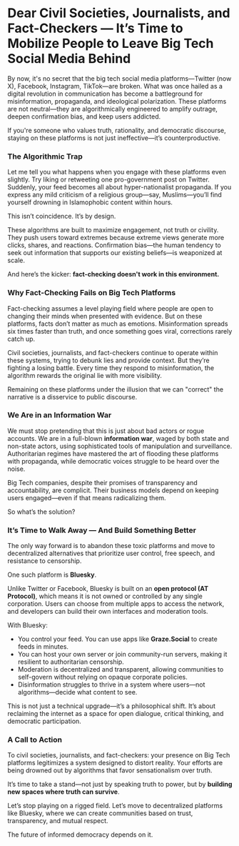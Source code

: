 # Dear Civil Societies, Journalists, and Fact-Checkers — It’s Time to Mobilize People to Leave Big Tech Social Media Behind

By now, it's no secret that the big tech social media platforms—Twitter (now X), Facebook, Instagram, TikTok—are broken. What was once hailed as a digital revolution in communication has become a battleground for misinformation, propaganda, and ideological polarization. These platforms are not neutral—they are algorithmically engineered to amplify outrage, deepen confirmation bias, and keep users addicted.

If you're someone who values truth, rationality, and democratic discourse, staying on these platforms is not just ineffective—it’s counterproductive.

### The Algorithmic Trap

Let me tell you what happens when you engage with these platforms even slightly. Try liking or retweeting one pro-government post on Twitter. Suddenly, your feed becomes all about hyper-nationalist propaganda. If you express any mild criticism of a religious group—say, Muslims—you’ll find yourself drowning in Islamophobic content within hours.

This isn’t coincidence. It’s by design.

These algorithms are built to maximize engagement, not truth or civility. They push users toward extremes because extreme views generate more clicks, shares, and reactions. Confirmation bias—the human tendency to seek out information that supports our existing beliefs—is weaponized at scale.

And here’s the kicker: **fact-checking doesn't work in this environment.**

### Why Fact-Checking Fails on Big Tech Platforms

Fact-checking assumes a level playing field where people are open to changing their minds when presented with evidence. But on these platforms, facts don’t matter as much as emotions. Misinformation spreads six times faster than truth, and once something goes viral, corrections rarely catch up.

Civil societies, journalists, and fact-checkers continue to operate within these systems, trying to debunk lies and provide context. But they’re fighting a losing battle. Every time they respond to misinformation, the algorithm rewards the original lie with more visibility.

Remaining on these platforms under the illusion that we can "correct" the narrative is a disservice to public discourse.

### We Are in an Information War

We must stop pretending that this is just about bad actors or rogue accounts. We are in a full-blown **information war**, waged by both state and non-state actors, using sophisticated tools of manipulation and surveillance. Authoritarian regimes have mastered the art of flooding these platforms with propaganda, while democratic voices struggle to be heard over the noise.

Big Tech companies, despite their promises of transparency and accountability, are complicit. Their business models depend on keeping users engaged—even if that means radicalizing them.

So what’s the solution?

### It’s Time to Walk Away — And Build Something Better

The only way forward is to abandon these toxic platforms and move to decentralized alternatives that prioritize user control, free speech, and resistance to censorship.

One such platform is **Bluesky**.

Unlike Twitter or Facebook, Bluesky is built on an **open protocol (AT Protocol)**, which means it is not owned or controlled by any single corporation. Users can choose from multiple apps to access the network, and developers can build their own interfaces and moderation tools.

With Bluesky:

- You control your feed. You can use apps like **Graze.Social** to create feeds in minutes.
- You can host your own server or join community-run servers, making it resilient to authoritarian censorship.
- Moderation is decentralized and transparent, allowing communities to self-govern without relying on opaque corporate policies.
- Disinformation struggles to thrive in a system where users—not algorithms—decide what content to see.

This is not just a technical upgrade—it’s a philosophical shift. It’s about reclaiming the internet as a space for open dialogue, critical thinking, and democratic participation.

### A Call to Action

To civil societies, journalists, and fact-checkers: your presence on Big Tech platforms legitimizes a system designed to distort reality. Your efforts are being drowned out by algorithms that favor sensationalism over truth.

It’s time to take a stand—not just by speaking truth to power, but by **building new spaces where truth can survive**.

Let’s stop playing on a rigged field. Let’s move to decentralized platforms like Bluesky, where we can create communities based on trust, transparency, and mutual respect.

The future of informed democracy depends on it.
